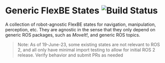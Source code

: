 # Generic FlexBE States ![Build Status](https://github.com/flexbe/generic_flexbe_states/workflows/FlexBE%20CI/badge.svg?branch=ros2-devel)

A collection of robot-agnostic FlexBE states for navigation, manipulation,
perception, etc. They are agnostic in the sense that they only depend on
generic ROS packages, such as *MoveIt!*, and generic ROS topics.

> Note:  As of 19-June-23, some existing states are not relevant to ROS 2, and all only have minimal import testing
> to allow for initial ROS 2 release.  Verify behavior and submit PRs as needed
